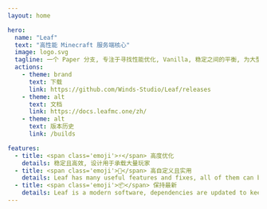 ```yaml
---
layout: home

hero:
  name: "Leaf"
  text: "高性能 Minecraft 服务端核心"
  image: logo.svg
  tagline: 一个 Paper 分支, 专注于寻找性能优化, Vanilla, 稳定之间的平衡, 为大型网络, 密集和高承载量场景设计
  actions:
    - theme: brand
      text: 下载
      link: https://github.com/Winds-Studio/Leaf/releases
    - theme: alt
      text: 文档
      link: https://docs.leafmc.one/zh/
    - theme: alt
      text: 版本历史
      link: /builds

features:
  - title: <span class='emoji'>⚡</span> 高度优化
    details: 稳定且高效, 设计用于承载大量玩家
  - title: <span class='emoji'>🧬</span> 高自定义且实用
    details: Leaf has many useful features and fixes, all of them can be customized in config
  - title: <span class='emoji'>📦</span> 保持最新
    details: Leaf is a modern software, dependencies are updated to keep Leaf up-to-date
---
```

